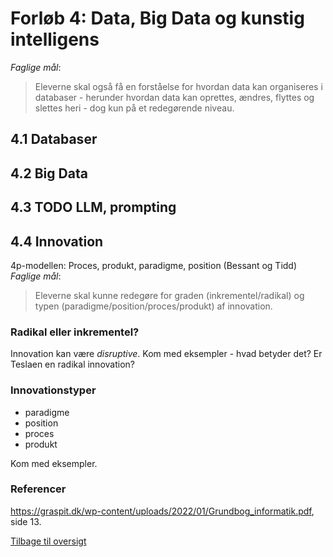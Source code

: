 # Forløb 4: Data, Big Data og kunstig intelligens

_Faglige mål_: 
> Eleverne skal også få en forståelse for hvordan data kan organiseres i databaser - herunder hvordan
data kan oprettes, ændres, flyttes og slettes heri - dog kun på et redegørende niveau.

## 4.1 Databaser
## 4.2 Big Data
## 4.3 TODO LLM, prompting
## 4.4 Innovation
4p-modellen: Proces, produkt, paradigme, position (Bessant og Tidd)
_Faglige mål_:  
> Eleverne skal kunne redegøre for graden (inkrementel/radikal) og typen (paradigme/position/proces/produkt) af innovation.

### Radikal eller inkrementel?
Innovation kan være _disruptive_. 
Kom med eksempler - hvad betyder det? Er Teslaen en radikal innovation?

### Innovationstyper
- paradigme
- position
- proces
- produkt

Kom med eksempler.

### Referencer
https://graspit.dk/wp-content/uploads/2022/01/Grundbog_informatik.pdf, side 13.


[Tilbage til oversigt](0-studieplan-hhx.md)